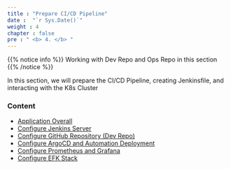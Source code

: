 ```yaml
---
title : "Prepare CI/CD Pipeline"
date :  "`r Sys.Date()`" 
weight : 4 
chapter : false
pre : " <b> 4. </b> "
---
```



{{% notice info %}}
Working with Dev Repo and Ops Repo in this section
{{% /notice %}}

In this section, we will prepare the CI/CD Pipeline, creating Jenkinsfile, and interacting with the K8s Cluster

### Content

- [Application Overall](3.1-connect-bastion/) 
- [Configure Jenkins Server](3.2-scaling-check/) 
- [Configure GitHub Repository (Dev Repo)](3.2-scaling-check/) 
- [Configure ArgoCD and Automation Deployment](3.2-scaling-check/) 
- [Configure Prometheus and Grafana](3.2-scaling-check/) 
- [Configure EFK Stack](3.2-scaling-check/) 